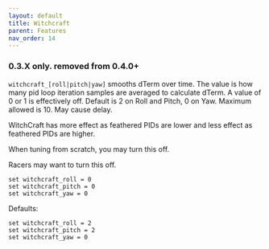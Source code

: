 ```yaml
---
layout: default
title: Witchcraft
parent: Features
nav_order: 14
---
```


### 0.3.X only. removed from 0.4.0+

`witchcraft_[roll|pitch|yaw]` smooths dTerm over time. The value is how many pid loop iteration samples are averaged to calculate dTerm. A value of 0 or 1 is effectively off. Default is 2 on Roll and Pitch, 0 on Yaw. Maximum allowed is 10. May cause delay.

WitchCraft has more effect as feathered PIDs are lower and less effect as feathered PIDs are higher.

When tuning from scratch, you may turn this off.

Racers may want to turn this off.

```
set witchcraft_roll = 0
set witchcraft_pitch = 0
set witchcraft_yaw = 0
```

Defaults:
```
set witchcraft_roll = 2
set witchcraft_pitch = 2
set witchcraft_yaw = 0
```
